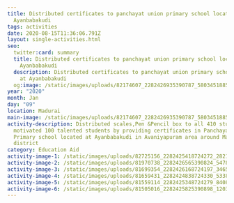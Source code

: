 ```yaml
---
title: Distributed certificates to panchayat union primary school located at
  Ayanbabakudi
tags: activities
date: 2020-08-15T11:36:06.791Z
layout: single-activities.html
seo:
  twitter:card: summary
  title: Distributed certificates to panchayat union primary school located at
    Ayanbabakudi
  description: Distributed certificates to panchayat union primary school located
    at Ayanbabakudi
  og:image: /static/images/uploads/82174607_2282426935390787_5803451885864091648_o_2282426932057454.jpg
year: "2020"
month: Jan
day: "09"
location: Madurai
main-image: /static/images/uploads/82174607_2282426935390787_5803451885864091648_o_2282426932057454.jpg
activity-description: Distributed scales,Pen &Pencil box to all 410 students &
  motivated 100 talented students by providing certificates in Panchayat union
  Primary school located at Ayanbabakudi in Avaniyapuram area around Madurai
  district
category: Education Aid
activity-image-1: /static/images/uploads/82725156_2282425418724272_2821532937806151680_n_2282425415390939.jpg
activity-image-2: /static/images/uploads/81970738_2282426565390824_5478762004783038464_n_2282426562057491.jpg
activity-image-3: /static/images/uploads/81699354_2282426168724197_3465339967016796160_n_2282426165390864.jpg
activity-image-4: /static/images/uploads/81659431_2282424838724330_5338584532918468608_n_2282424835390997.jpg
activity-image-5: /static/images/uploads/81559114_2282425348724279_8408148761167003648_n_2282425345390946.jpg
activity-image-6: /static/images/uploads/81505016_2282425825390898_1203002154718068736_n_2282425805390900.jpg
---
```


